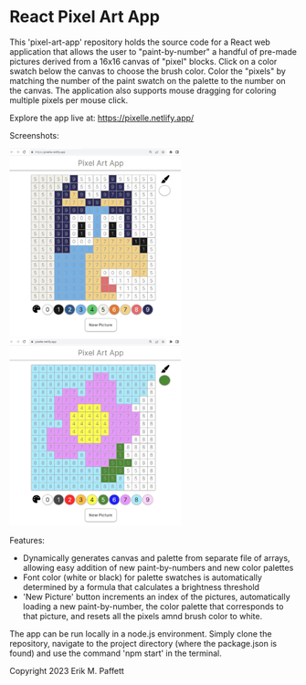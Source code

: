 React Pixel Art App
===================



This 'pixel-art-app' repository holds the source code for a React web application that allows the user to "paint-by-number" a handful of pre-made pictures derived from a 16x16 canvas of "pixel" blocks. Click on a color swatch below the canvas to choose the brush color. Color the "pixels" by matching the number of the paint swatch on the palette to the number on the canvas. The application also supports mouse dragging for coloring multiple pixels per mouse click. 

Explore the app live at: https://pixelle.netlify.app/

Screenshots:

<p float="left" >
 <img src="pixel-screen-shot1.JPG" width="300" display="inline-block" />
<img src="pixel-screen-shot2.JPG" width="300" display="inline-block" />
</p>



Features: 
  * Dynamically generates canvas and palette from separate file of arrays, allowing easy addition of new paint-by-numbers and new color palettes
  * Font color (white or black) for palette swatches is automatically determined by a formula that calculates a brightness threshold
  * 'New Picture' button increments an index of the pictures, automatically loading a new paint-by-number, the color palette that corresponds to that picture, and resets all the pixels amnd brush color to white.  
  
The app can be run locally in a node.js environment. Simply clone the repository, navigate to the project directory (where the package.json is found) and use the command 'npm start' in the terminal. 


Copyright 2023 Erik M. Paffett
